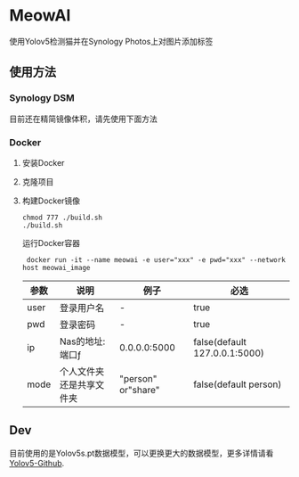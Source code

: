 # MeowAI

使用Yolov5检测猫并在Synology Photos上对图片添加标签

## 使用方法

### Synology DSM

目前还在精简镜像体积，请先使用下面方法

### Docker

1. 安装Docker
2. 克隆项目
3. 构建Docker镜像
    ```shell
    chmod 777 ./build.sh
    ./build.sh
    ```
   运行Docker容器

   ```shell
    docker run -it --name meowai -e user="xxx" -e pwd="xxx" --network host meowai_image
    ```

    | 参数 | 说明                     | 例子               | 必选                          |
    | ---- | ------------------------ | ------------------ | ----------------------------- |
    | user | 登录用户名               | -                  | true                          |
    | pwd  | 登录密码                 | -                  | true                          |
    | ip   | Nas的地址:端口ƒ          | 0.0.0.0:5000       | false(default 127.0.0.1:5000) |
    | mode | 个人文件夹还是共享文件夹 | "person" or"share" | false(default person)         |
   


## Dev

目前使用的是Yolov5s.pt数据模型，可以更换更大的数据模型，更多详情请看[Yolov5-Github](https://github.com/ultralytics/yolov5).


